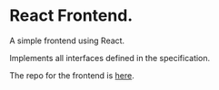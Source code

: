 # React Frontend.

A simple frontend using React.

Implements all interfaces defined in the specification.

The repo for the frontend is [here](
    https://github.com/8ball030/simple-react-agent-ui
).
